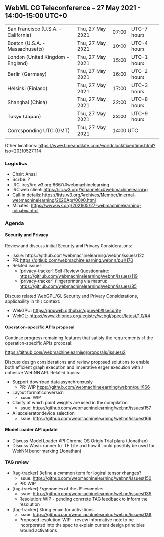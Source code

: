 ## WebML CG Teleconference – 27 May 2021 - 14:00-15:00 UTC+0

<table>
<tr><td> San Francisco (U.S.A. - California) <td> Thu, 27 May 2021 <td> 07:00 <td> UTC-7 hours
<tr><td> Boston (U.S.A. - Massachusetts) <td> Thu, 27 May 2021 <td> 10:00 <td> UTC-4 hours
<tr><td> London (United Kingdom - England) <td> Thu, 27 May 2021 <td> 15:00 <td> UTC+1 hours
<tr><td> Berlin (Germany) <td> Thu, 27 May 2021 <td> 16:00 <td> UTC+2 hours
<tr><td> Helsinki (Finland) <td> Thu, 27 May 2021 <td> 17:00 <td> UTC+3 hours
<tr><td> Shanghai (China) <td> Thu, 27 May 2021 <td> 22:00 <td> UTC+8 hours
<tr><td> Tokyo (Japan) <td> Thu, 27 May 2021 <td> 23:00 <td> UTC+9 hours
<tr><td> Corresponding UTC (GMT) <td> Thu, 27 May 2021 <td colspan=2> 14:00 UTC
</table>

Other locations: https://www.timeanddate.com/worldclock/fixedtime.html?iso=20210527T14

### Logistics

* Chair: Anssi
* Scribe: ?
* IRC: irc://irc.w3.org:6667/#webmachinelearning
* IRC web client: https://irc.w3.org/?channels=#webmachinelearning
* Call-in details: https://lists.w3.org/Archives/Member/internal-webmachinelearning/2020Apr/0000.html
* Minutes: https://www.w3.org/2021/05/27-webmachinelearning-minutes.html

### Agenda

#### Security and Privacy

Review and discuss initial Security and Privacy Considerations:

 - Issue: https://github.com/webmachinelearning/webnn/issues/122
 - PR: https://github.com/webmachinelearning/webnn/pull/170
 - Related issues:
    - [privacy-tracker] Self-Review Questionnaire: https://github.com/webmachinelearning/webnn/issues/119 
    - [privacy-tracker] Fingerprinting via matmul: https://github.com/webmachinelearning/webnn/issues/85

Discuss related WebGPU/GL Security and Privacy Considerations, applicability in this context:
 - WebGPU: https://gpuweb.github.io/gpuweb/#security
 - WebGL: https://www.khronos.org/registry/webgl/specs/latest/1.0/#4


#### Operation-specific APIs proposal

Continue progress remaining features that satisfy the requirements of the operation-specific APIs proposal:

https://github.com/webmachinelearning/proposals/issues/2

Discuss design considerations and review proposed solutions to enable both efficient graph execution and imperative eager execution with a cohesive WebNN API. Related topics:

- Support download data asynchronously
    - PR: WIP https://github.com/webmachinelearning/webnn/pull/166
- Layout format conversion
    - Issue: WIP
- Clarify at which point weights are used in the compilation
    - Issue: https://github.com/webmachinelearning/webnn/issues/157
- AI accelerator device selection
    - Issue: https://github.com/webmachinelearning/webnn/issues/169

#### Model Loader API update

- Discuss Model Loader API Chrome OS Origin Trial plans (Jonathan)
- Discuss Wasm runner for TF Lite and how it could possibly be used for WebNN benchmarking (Jonathan)

#### TAG review

- [tag-tracker] Define a common term for logical tensor changes?
    - Issue: https://github.com/webmachinelearning/webnn/issues/150
    - PR: WIP
- [tag-tracker] Ergonomics of the JS examples
    - Issue: https://github.com/webmachinelearning/webnn/issues/139
    - Resolution: WIP - pending concrete TAG feedback to inform the resolution
- [tag-tracker] String enum for activations
    - Issue: https://github.com/webmachinelearning/webnn/issues/138
    - Proposed resolution: WIP - review informative note to be incorporated into the spec to explain current design principles around activations


